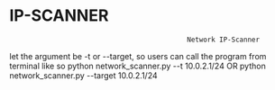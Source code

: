 # IP-SCANNER
                                                Network IP-Scanner
let the argument be -t or --target, so users can call the program from terminal like so
python network_scanner.py --t 10.0.2.1/24
OR
python network_scanner.py --target 10.0.2.1/24
                                
